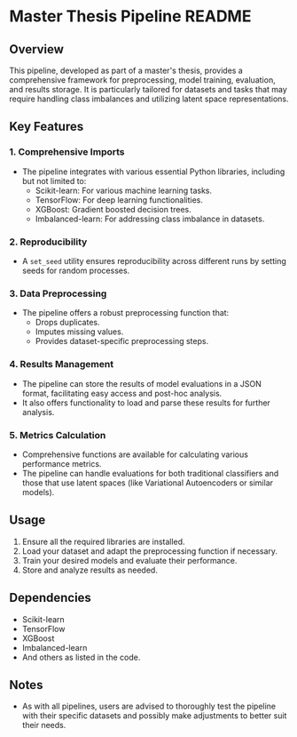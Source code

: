 # Master Thesis Pipeline README

## Overview
This pipeline, developed as part of a master's thesis, provides a comprehensive framework for preprocessing, model training, evaluation, and results storage. It is particularly tailored for datasets and tasks that may require handling class imbalances and utilizing latent space representations.

## Key Features

### 1. **Comprehensive Imports**
- The pipeline integrates with various essential Python libraries, including but not limited to:
  - Scikit-learn: For various machine learning tasks.
  - TensorFlow: For deep learning functionalities.
  - XGBoost: Gradient boosted decision trees.
  - Imbalanced-learn: For addressing class imbalance in datasets.

### 2. **Reproducibility**
- A `set_seed` utility ensures reproducibility across different runs by setting seeds for random processes.

### 3. **Data Preprocessing**
- The pipeline offers a robust preprocessing function that:
  - Drops duplicates.
  - Imputes missing values.
  - Provides dataset-specific preprocessing steps.

### 4. **Results Management**
- The pipeline can store the results of model evaluations in a JSON format, facilitating easy access and post-hoc analysis.
- It also offers functionality to load and parse these results for further analysis.

### 5. **Metrics Calculation**
- Comprehensive functions are available for calculating various performance metrics.
- The pipeline can handle evaluations for both traditional classifiers and those that use latent spaces (like Variational Autoencoders or similar models).

## Usage

1. Ensure all the required libraries are installed.
2. Load your dataset and adapt the preprocessing function if necessary.
3. Train your desired models and evaluate their performance.
4. Store and analyze results as needed.

## Dependencies
- Scikit-learn
- TensorFlow
- XGBoost
- Imbalanced-learn
- And others as listed in the code.

## Notes
- As with all pipelines, users are advised to thoroughly test the pipeline with their specific datasets and possibly make adjustments to better suit their needs.
